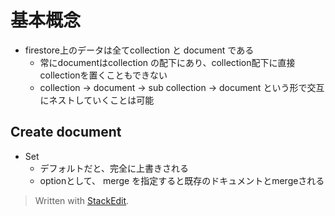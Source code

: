 
# 基本概念
- firestore上のデータは全てcollection と document である
  - 常にdocumentはcollection の配下にあり、collection配下に直接collectionを置くこともできない
  - collection → document → sub collection → document という形で交互にネストしていくことは可能


## Create document
- Set
	- デフォルトだと、完全に上書きされる
	- optionとして、 merge を指定すると既存のドキュメントとmergeされる


> Written with [StackEdit](https://stackedit.io/).
<!--stackedit_data:
eyJoaXN0b3J5IjpbMTU3NTM0MTU1OV19
-->